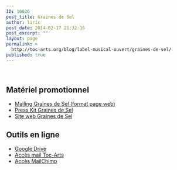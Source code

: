 ```yaml
---
ID: 10026
post_title: Graines de Sel
author: liric
post_date: 2014-02-17 21:32:16
post_excerpt: ""
layout: page
permalink: >
  http://toc-arts.org/blog/label-musical-ouvert/graines-de-sel/
published: true
---
```

  
## Matériel promotionnel

*   [Mailing Graines de Sel (format page web)][1]
*   <a href="https://docs.google.com/document/d/1HPKYTHIFB0eUgD6FlyfikYaTdJZZQjkHYZJNoZU7Iog/edit#heading=h.6pvxt52c6wir" target="_blank">Press Kit Graines de Sel</a>
*   [Site web Graines de Sel][2]   

## Outils en ligne

*   [Google Drive][3]
*   [Accès mail Toc-Arts][4]
*   [Accès MailChimp][5]

 [1]: http://toc-arts.org/blog/label-musical-ouvert/graines-de-sel/mailing-graines-de-sel/
 [2]: http://grainesdesel.fr/
 [3]: https://drive.google.com/#folders/0B_jAaLhwfefxT1phRU1rOXM3dWs
 [4]: http://mail.toc-arts.org/
 [5]: http://mailchimp.com/